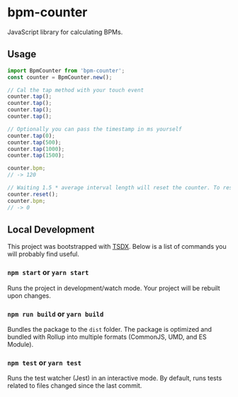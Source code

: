 # bpm-counter

JavaScript library for calculating BPMs.

## Usage

```js
import BpmCounter from 'bpm-counter';
const counter = BpmCounter.new();

// Cal the tap method with your touch event
counter.tap();
counter.tap();
counter.tap();
counter.tap();

// Optionally you can pass the timestamp in ms yourself
counter.tap(0);
counter.tap(500);
counter.tap(1000);
counter.tap(1500);

counter.bpm;
// -> 120

// Waiting 1.5 * average interval length will reset the counter. To reset manually simply call reset()
counter.reset();
counter.bpm;
// -> 0
```

## Local Development

This project was bootstrapped with [TSDX](https://github.com/jaredpalmer/tsdx).
Below is a list of commands you will probably find useful.

### `npm start` or `yarn start`

Runs the project in development/watch mode. Your project will be rebuilt upon changes.

### `npm run build` or `yarn build`

Bundles the package to the `dist` folder.
The package is optimized and bundled with Rollup into multiple formats (CommonJS, UMD, and ES Module).

### `npm test` or `yarn test`

Runs the test watcher (Jest) in an interactive mode.
By default, runs tests related to files changed since the last commit.
